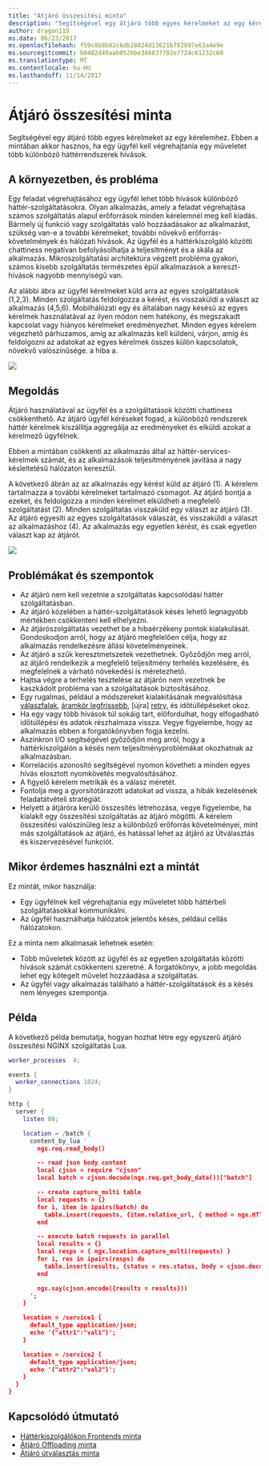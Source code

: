 ```yaml
---
title: "Átjáró összesítési minta"
description: "Segítségével egy átjáró több egyes kérelmeket az egy kérelemhez."
author: dragon119
ms.date: 06/23/2017
ms.openlocfilehash: f59c8b8b02c6db28024d13621b782997e63a4e9e
ms.sourcegitcommit: b0482d49aab0526be386837702e7724c61232c60
ms.translationtype: MT
ms.contentlocale: hu-HU
ms.lasthandoff: 11/14/2017
---
```

# <a name="gateway-aggregation-pattern"></a>Átjáró összesítési minta

Segítségével egy átjáró több egyes kérelmeket az egy kérelemhez. Ebben a mintában akkor hasznos, ha egy ügyfél kell végrehajtania egy műveletet több különböző háttérrendszerek hívások.

## <a name="context-and-problem"></a>A környezetben, és probléma

Egy feladat végrehajtásához egy ügyfél lehet több hívások különböző háttér-szolgáltatásokra. Olyan alkalmazás, amely a feladat végrehajtása számos szolgáltatás alapul erőforrások minden kérelemnél meg kell kiadás. Bármely új funkció vagy szolgáltatás való hozzáadásakor az alkalmazást, szükség van-e a további kérelmeket, további növekvő erőforrás-követelmények és hálózati hívások. Az ügyfél és a háttérkiszolgáló közötti chattiness negatívan befolyásolhatja a teljesítményt és a skála az alkalmazás.  Mikroszolgáltatási architektúra végzett probléma gyakori, számos kisebb szolgáltatás természetes épül alkalmazások a kereszt-hívások nagyobb mennyiségű van. 

Az alábbi ábra az ügyfél kérelmeket küld arra az egyes szolgáltatások (1,2,3). Minden szolgáltatás feldolgozza a kérést, és visszaküldi a választ az alkalmazás (4,5,6). Mobilhálózati egy és általában nagy késésű az egyes kérelmek használatával az ilyen módon nem hatékony, és megszakadt kapcsolat vagy hiányos kérelmeket eredményezhet. Minden egyes kérelem végezhető párhuzamos, amíg az alkalmazás kell küldeni, várjon, amíg és feldolgozni az adatokat az egyes kérelmek összes külön kapcsolatok, növekvő valószínűsége. a hiba a.

![](./_images/gateway-aggregation-problem.png) 

## <a name="solution"></a>Megoldás

Átjáró használatával az ügyfél és a szolgáltatások közötti chattiness csökkenthető. Az átjáró ügyfél kéréseket fogad, a különböző rendszerek háttér kérelmek kiszállítja aggregálja az eredményeket és elküldi azokat a kérelmező ügyfélnek.

Ebben a mintában csökkenti az alkalmazás által az háttér-services-kérelmek számát, és az alkalmazások teljesítményének javítása a nagy késleltetésű hálózaton keresztül.

A következő ábrán az az alkalmazás egy kérést küld az átjáró (1). A kérelem tartalmazza a további kérelmeket tartalmazó csomagot. Az átjáró bontja a ezeket, és feldolgozza a minden kérelmet elküldheti a megfelelő szolgáltatást (2). Minden szolgáltatás visszaküld egy választ az átjáró (3). Az átjáró egyesíti az egyes szolgáltatások válaszát, és visszaküldi a választ az alkalmazáshoz (4). Az alkalmazás egy egyetlen kérést, és csak egyetlen választ kap az átjárót.

![](./_images/gateway-aggregation.png)

## <a name="issues-and-considerations"></a>Problémákat és szempontok

- Az átjáró nem kell vezetnie a szolgáltatás kapcsolódási háttér szolgáltatásban.
- Az átjáró közelében a háttér-szolgáltatások késés lehető legnagyobb mértékben csökkenteni kell elhelyezni.
- Az átjárószolgáltatás vezethet be a hibaérzékeny pontok kialakulását. Gondoskodjon arról, hogy az átjáró megfelelően célja, hogy az alkalmazás rendelkezésre állási követelményeinek.
- Az átjáró a szűk keresztmetszetek vezethetnek. Győződjön meg arról, az átjáró rendelkezik a megfelelő teljesítmény terhelés kezelésére, és megfelelnek a várható növekedési is méretezhető.
- Hajtsa végre a terhelés tesztelése az átjárón nem vezetnek be kaszkádolt probléma van a szolgáltatások biztosításához.
- Egy rugalmas, például a módszereket kialakításának megvalósítása [válaszfalak][bulkhead], [áramkör legfrissebb][circuit-breaker], [újra] [ retry], és időtúllépéseket okoz.
- Ha egy vagy több hívások túl sokáig tart, előfordulhat, hogy elfogadható időtúllépési és adatok részhalmaza vissza. Vegye figyelembe, hogy az alkalmazás ebben a forgatókönyvben fogja kezelni.
- Aszinkron I/O segítségével győződjön meg arról, hogy a háttérkiszolgálón a késés nem teljesítményproblémákat okozhatnak az alkalmazásban.
- Korrelációs azonosító segítségével nyomon követheti a minden egyes hívás elosztott nyomkövetés megvalósításához.
- A figyelő kérelem metrikák és a válasz méretét.
- Fontolja meg a gyorsítótárazott adatokat ad vissza, a hibák kezelésének feladatátvételi stratégiát.
- Helyett a átjáróra kerülő összesítés létrehozása, vegye figyelembe, ha kialakít egy összesítési szolgáltatás az átjáró mögötti. A kérelem összesítési valószínűleg lesz a különböző erőforrás követelményei, mint más szolgáltatások az átjáró, és hatással lehet az átjáró az Útválasztás és kiszervezésével funkciót.

## <a name="when-to-use-this-pattern"></a>Mikor érdemes használni ezt a mintát

Ez mintát, mikor használja:

- Egy ügyfélnek kell végrehajtania egy műveletet több háttérbeli szolgáltatásokkal kommunikálni.
- Az ügyfél használhatja hálózatok jelentős késés, például cellás hálózatokon.

Ez a minta nem alkalmasak lehetnek esetén:

- Több műveletek között az ügyfél és az egyetlen szolgáltatás közötti hívások számát csökkenteni szeretné. A forgatókönyv, a jobb megoldás lehet egy kötegelt művelet hozzáadása a szolgáltatás.
- Az ügyfél vagy alkalmazás található a háttér-szolgáltatások és a késés nem lényeges szempontja.

## <a name="example"></a>Példa

A következő példa bemutatja, hogyan hozhat létre egy egyszerű átjáró összesítési NGINX szolgáltatás Lua.

```lua
worker_processes  4;

events {
  worker_connections 1024;
}

http {
  server {
    listen 80;

    location = /batch {
      content_by_lua '
        ngx.req.read_body()

        -- read json body content
        local cjson = require "cjson"
        local batch = cjson.decode(ngx.req.get_body_data())["batch"]

        -- create capture_multi table
        local requests = {}
        for i, item in ipairs(batch) do
          table.insert(requests, {item.relative_url, { method = ngx.HTTP_GET}})
        end

        -- execute batch requests in parallel
        local results = {}
        local resps = { ngx.location.capture_multi(requests) }
        for i, res in ipairs(resps) do
          table.insert(results, {status = res.status, body = cjson.decode(res.body), header = res.header})
        end

        ngx.say(cjson.encode({results = results}))
      ';
    }

    location = /service1 {
      default_type application/json;
      echo '{"attr1":"val1"}';
    }

    location = /service2 {
      default_type application/json;
      echo '{"attr2":"val2"}';
    }
  }
}
```

## <a name="related-guidance"></a>Kapcsolódó útmutató

- [Háttérkiszolgálókon Frontends minta](./backends-for-frontends.md)
- [Átjáró Offloading minta](./gateway-offloading.md)
- [Átjáró útválasztás minta](./gateway-routing.md)

[bulkhead]: ./bulkhead.md
[circuit-breaker]: ./circuit-breaker.md
[retry]: ./retry.md